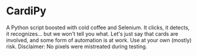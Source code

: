 # CardiPy
A Python script boosted with cold coffee and Selenium. It clicks, it detects, it recognizes... but we won't tell you what. Let's just say that cards are involved, and some form of automation is at work. Use at your own (mostly) risk.  Disclaimer: No pixels were mistreated during testing.

